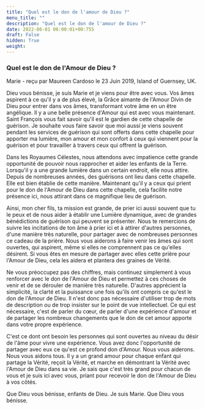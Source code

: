 ```yaml
---
title: "Quel est le don de l'amour de Dieu ?"
menu_title: ""
description: "Quel est le don de l'amour de Dieu ?"
date: 2022-06-01 06:00:01+00:755
draft: False
hidden: True
weight:
---
```

### Quel est le don de l'Amour de Dieu ?

Marie - reçu par Maureen Cardoso le 23 Juin 2019, Island of Guernsey, UK.

Dieu vous bénisse, je suis Marie et je viens pour être avec vous. Vos âmes aspirent à ce qu'il y a de plus élevé, la Grâce aimante de l'Amour Divin de Dieu pour entrer dans vos âmes, transformant votre âme en un être angélique. Il y a une belle présence d'Amour qui est avec vous maintenant. Saint François vous fait savoir qu'il est le gardien de cette chapelle de guérison. Je souhaite vous faire savoir que moi aussi je viens souvent pendant les services de guérison qui sont offerts dans cette chapelle pour apporter ma lumière, mon amour et mon confort à ceux qui viennent pour la guérison et pour travailler à travers ceux qui offrent la guérison.

Dans les Royaumes Célestes, nous attendons avec impatience cette grande opportunité de pouvoir nous rapprocher et aider les enfants de la Terre. Lorsqu'il y a une grande lumière dans un certain endroit, elle nous attire. Depuis de nombreuses années, des guérisons ont lieu dans cette chapelle. Elle est bien établie de cette manière. Maintenant qu'il y a ceux qui prient pour le don de l'Amour de Dieu dans cette chapelle, cela facilite notre présence ici, nous attirant dans ce magnifique lieu de guérison.

Ainsi, mon cher fils, ta mission est grande, de prier ici aussi souvent que tu le peux et de nous aider à établir une Lumière dynamique, avec de grandes bénédictions de guérison qui peuvent se présenter. Nous te remercions de suivre les incitations de ton âme à prier ici et à attirer d'autres personnes, d'une manière très naturelle, pour partager avec de nombreuses personnes ce cadeau de la prière. Nous vous aiderons à faire venir les âmes qui sont ouvertes, qui aspirent, même si elles ne comprennent pas ce qu'elles désirent. Si vous êtes en mesure de partager avec elles cette prière pour l'Amour de Dieu, cela les aidera et plantera des graines de Vérité.

Ne vous préoccupez pas des chiffres, mais continuez simplement à vous renforcer avec le don de l'Amour de Dieu et permettez à ces choses de venir et de se dérouler de manière très naturelle. D'autres apprécient la simplicité, la clarté et la puissance une fois qu'ils ont compris ce qu'est le don de l'Amour de Dieu. Il n'est donc pas nécessaire d'utiliser trop de mots de description ou de trop insister sur le point de vue intellectuel. Ce qui est nécessaire, c'est de parler du cœur, de parler d'une expérience d'amour et de partager les nombreux changements que le don de cet amour apporte dans votre propre expérience.

C'est ce dont ont besoin les personnes qui sont ouvertes au niveau du désir de l'âme pour vivre une expérience. Vous avez donc l'opportunité de partager avec eux ce qu'est ce profond don d'Amour. Nous vous aiderons. Nous vous aidons tous. Il y a un grand amour pour chaque enfant qui partage la Vérité, reçoit la Vérité, et marche en démontrant la Vérité avec l'Amour de Dieu dans sa vie. Je sais que c'est très grand pour chacun de vous et je suis ici avec vous, priant pour recevoir le don de l'Amour de Dieu à vos côtés.

Que Dieu vous bénisse, enfants de Dieu. Je suis Marie. Que Dieu vous bénisse.
